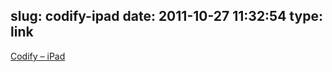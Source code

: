 slug: codify-ipad
date: 2011-10-27 11:32:54
type: link
---

[Codify – iPad](http://twolivesleft.com/Codify/)
